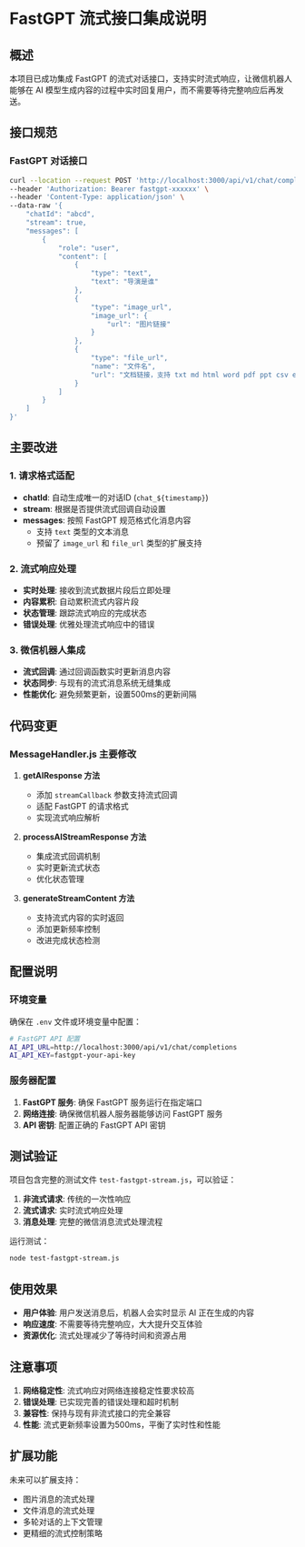 # FastGPT 流式接口集成说明

## 概述

本项目已成功集成 FastGPT 的流式对话接口，支持实时流式响应，让微信机器人能够在 AI 模型生成内容的过程中实时回复用户，而不需要等待完整响应后再发送。

## 接口规范

### FastGPT 对话接口

```bash
curl --location --request POST 'http://localhost:3000/api/v1/chat/completions' \
--header 'Authorization: Bearer fastgpt-xxxxxx' \
--header 'Content-Type: application/json' \
--data-raw '{
    "chatId": "abcd",
    "stream": true,
    "messages": [
        {
            "role": "user",
            "content": [
                {
                    "type": "text",
                    "text": "导演是谁"
                },
                {
                    "type": "image_url",
                    "image_url": {
                        "url": "图片链接"
                    }
                },
                {
                    "type": "file_url",
                    "name": "文件名",
                    "url": "文档链接，支持 txt md html word pdf ppt csv excel"
                }
            ]
        }
    ]
}'
```

## 主要改进

### 1. 请求格式适配

- **chatId**: 自动生成唯一的对话ID (`chat_${timestamp}`)
- **stream**: 根据是否提供流式回调自动设置
- **messages**: 按照 FastGPT 规范格式化消息内容
  - 支持 `text` 类型的文本消息
  - 预留了 `image_url` 和 `file_url` 类型的扩展支持

### 2. 流式响应处理

- **实时处理**: 接收到流式数据片段后立即处理
- **内容累积**: 自动累积流式内容片段
- **状态管理**: 跟踪流式响应的完成状态
- **错误处理**: 优雅处理流式响应中的错误

### 3. 微信机器人集成

- **流式回调**: 通过回调函数实时更新消息内容
- **状态同步**: 与现有的流式消息系统无缝集成
- **性能优化**: 避免频繁更新，设置500ms的更新间隔

## 代码变更

### MessageHandler.js 主要修改

1. **getAIResponse 方法**
   - 添加 `streamCallback` 参数支持流式回调
   - 适配 FastGPT 的请求格式
   - 实现流式响应解析

2. **processAIStreamResponse 方法**
   - 集成流式回调机制
   - 实时更新流式状态
   - 优化状态管理

3. **generateStreamContent 方法**
   - 支持流式内容的实时返回
   - 添加更新频率控制
   - 改进完成状态检测

## 配置说明

### 环境变量

确保在 `.env` 文件或环境变量中配置：

```bash
# FastGPT API 配置
AI_API_URL=http://localhost:3000/api/v1/chat/completions
AI_API_KEY=fastgpt-your-api-key
```

### 服务器配置

1. **FastGPT 服务**: 确保 FastGPT 服务运行在指定端口
2. **网络连接**: 确保微信机器人服务器能够访问 FastGPT 服务
3. **API 密钥**: 配置正确的 FastGPT API 密钥

## 测试验证

项目包含完整的测试文件 `test-fastgpt-stream.js`，可以验证：

1. **非流式请求**: 传统的一次性响应
2. **流式请求**: 实时流式响应处理
3. **消息处理**: 完整的微信消息流式处理流程

运行测试：

```bash
node test-fastgpt-stream.js
```

## 使用效果

- **用户体验**: 用户发送消息后，机器人会实时显示 AI 正在生成的内容
- **响应速度**: 不需要等待完整响应，大大提升交互体验
- **资源优化**: 流式处理减少了等待时间和资源占用

## 注意事项

1. **网络稳定性**: 流式响应对网络连接稳定性要求较高
2. **错误处理**: 已实现完善的错误处理和超时机制
3. **兼容性**: 保持与现有非流式接口的完全兼容
4. **性能**: 流式更新频率设置为500ms，平衡了实时性和性能

## 扩展功能

未来可以扩展支持：

- 图片消息的流式处理
- 文件消息的流式处理
- 多轮对话的上下文管理
- 更精细的流式控制策略